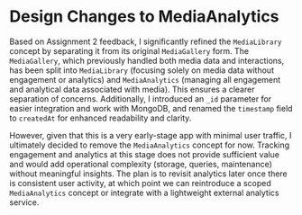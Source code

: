 # Design Changes to MediaAnalytics

Based on Assignment 2 feedback, I significantly refined the `MediaLibrary` concept by separating it from its original `MediaGallery` form. The `MediaGallery`, which previously handled both media data and interactions, has been split into `MediaLibrary` (focusing solely on media data without engagement or analytics) and `MediaAnalytics` (managing all engagement and analytical data associated with media). This ensures a clearer separation of concerns. Additionally, I introduced an `_id` parameter for easier integration and work with MongoDB, and renamed the `timestamp` field to `createdAt` for enhanced readability and clarity.

However, given that this is a very early-stage app with minimal user traffic, I ultimately decided to remove the `MediaAnalytics` concept for now. Tracking engagement and analytics at this stage does not provide sufficient value and would add operational complexity (storage, queries, maintenance) without meaningful insights. The plan is to revisit analytics later once there is consistent user activity, at which point we can reintroduce a scoped `MediaAnalytics` concept or integrate with a lightweight external analytics service.